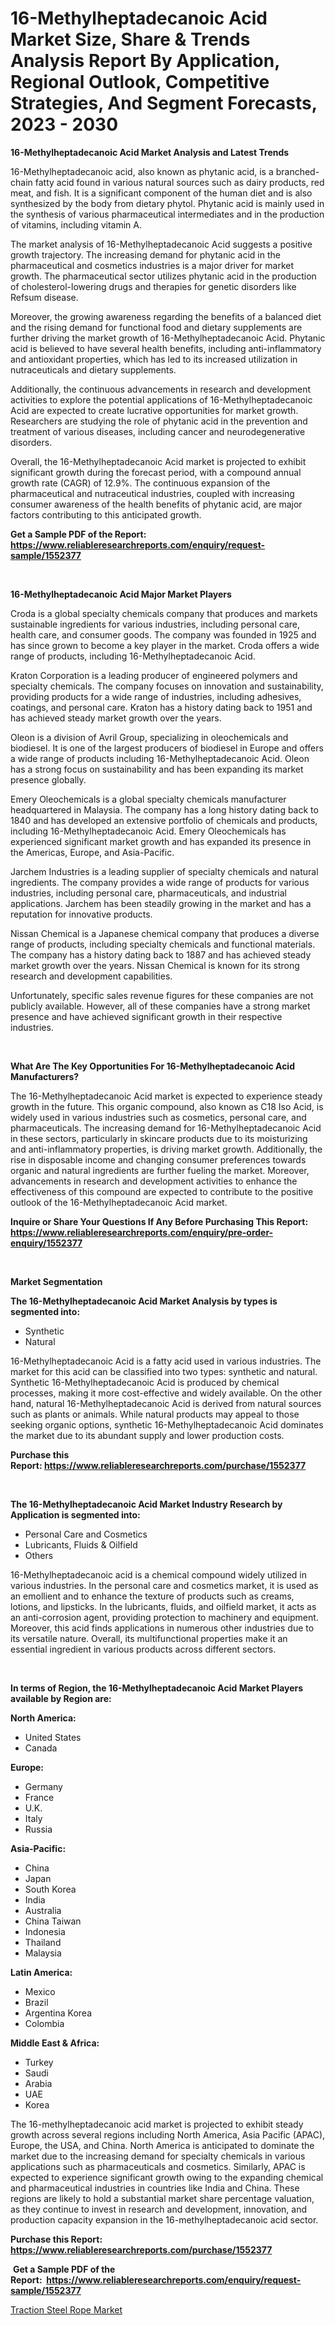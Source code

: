 <p><h1>16-Methylheptadecanoic Acid Market Size, Share & Trends Analysis Report By Application, Regional Outlook, Competitive Strategies, And Segment Forecasts, 2023 - 2030</h1></p><p><strong>16-Methylheptadecanoic Acid Market Analysis and Latest Trends</strong></p>
<p><p>16-Methylheptadecanoic acid, also known as phytanic acid, is a branched-chain fatty acid found in various natural sources such as dairy products, red meat, and fish. It is a significant component of the human diet and is also synthesized by the body from dietary phytol. Phytanic acid is mainly used in the synthesis of various pharmaceutical intermediates and in the production of vitamins, including vitamin A.</p><p>The market analysis of 16-Methylheptadecanoic Acid suggests a positive growth trajectory. The increasing demand for phytanic acid in the pharmaceutical and cosmetics industries is a major driver for market growth. The pharmaceutical sector utilizes phytanic acid in the production of cholesterol-lowering drugs and therapies for genetic disorders like Refsum disease.</p><p>Moreover, the growing awareness regarding the benefits of a balanced diet and the rising demand for functional food and dietary supplements are further driving the market growth of 16-Methylheptadecanoic Acid. Phytanic acid is believed to have several health benefits, including anti-inflammatory and antioxidant properties, which has led to its increased utilization in nutraceuticals and dietary supplements.</p><p>Additionally, the continuous advancements in research and development activities to explore the potential applications of 16-Methylheptadecanoic Acid are expected to create lucrative opportunities for market growth. Researchers are studying the role of phytanic acid in the prevention and treatment of various diseases, including cancer and neurodegenerative disorders.</p><p>Overall, the 16-Methylheptadecanoic Acid market is projected to exhibit significant growth during the forecast period, with a compound annual growth rate (CAGR) of 12.9%. The continuous expansion of the pharmaceutical and nutraceutical industries, coupled with increasing consumer awareness of the health benefits of phytanic acid, are major factors contributing to this anticipated growth.</p></p>
<p><strong>Get a Sample PDF of the Report:&nbsp; <a href="https://www.reliableresearchreports.com/enquiry/request-sample/1552377">https://www.reliableresearchreports.com/enquiry/request-sample/1552377</a></strong></p>
<p>&nbsp;</p>
<p><strong>16-Methylheptadecanoic Acid Major Market Players</strong></p>
<p><p>Croda is a global specialty chemicals company that produces and markets sustainable ingredients for various industries, including personal care, health care, and consumer goods. The company was founded in 1925 and has since grown to become a key player in the market. Croda offers a wide range of products, including 16-Methylheptadecanoic Acid.</p><p>Kraton Corporation is a leading producer of engineered polymers and specialty chemicals. The company focuses on innovation and sustainability, providing products for a wide range of industries, including adhesives, coatings, and personal care. Kraton has a history dating back to 1951 and has achieved steady market growth over the years.</p><p>Oleon is a division of Avril Group, specializing in oleochemicals and biodiesel. It is one of the largest producers of biodiesel in Europe and offers a wide range of products including 16-Methylheptadecanoic Acid. Oleon has a strong focus on sustainability and has been expanding its market presence globally.</p><p>Emery Oleochemicals is a global specialty chemicals manufacturer headquartered in Malaysia. The company has a long history dating back to 1840 and has developed an extensive portfolio of chemicals and products, including 16-Methylheptadecanoic Acid. Emery Oleochemicals has experienced significant market growth and has expanded its presence in the Americas, Europe, and Asia-Pacific.</p><p>Jarchem Industries is a leading supplier of specialty chemicals and natural ingredients. The company provides a wide range of products for various industries, including personal care, pharmaceuticals, and industrial applications. Jarchem has been steadily growing in the market and has a reputation for innovative products.</p><p>Nissan Chemical is a Japanese chemical company that produces a diverse range of products, including specialty chemicals and functional materials. The company has a history dating back to 1887 and has achieved steady market growth over the years. Nissan Chemical is known for its strong research and development capabilities.</p><p>Unfortunately, specific sales revenue figures for these companies are not publicly available. However, all of these companies have a strong market presence and have achieved significant growth in their respective industries.</p></p>
<p>&nbsp;</p>
<p><strong>What Are The Key Opportunities For 16-Methylheptadecanoic Acid Manufacturers?</strong></p>
<p><p>The 16-Methylheptadecanoic Acid market is expected to experience steady growth in the future. This organic compound, also known as C18 Iso Acid, is widely used in various industries such as cosmetics, personal care, and pharmaceuticals. The increasing demand for 16-Methylheptadecanoic Acid in these sectors, particularly in skincare products due to its moisturizing and anti-inflammatory properties, is driving market growth. Additionally, the rise in disposable income and changing consumer preferences towards organic and natural ingredients are further fueling the market. Moreover, advancements in research and development activities to enhance the effectiveness of this compound are expected to contribute to the positive outlook of the 16-Methylheptadecanoic Acid market.</p></p>
<p><strong>Inquire or Share Your Questions If Any Before Purchasing This Report: <a href="https://www.reliableresearchreports.com/enquiry/pre-order-enquiry/1552377">https://www.reliableresearchreports.com/enquiry/pre-order-enquiry/1552377</a></strong></p>
<p>&nbsp;</p>
<p><strong>Market Segmentation</strong></p>
<p><strong>The 16-Methylheptadecanoic Acid Market Analysis by types is segmented into:</strong></p>
<p><ul><li>Synthetic</li><li>Natural</li></ul></p>
<p><p>16-Methylheptadecanoic Acid is a fatty acid used in various industries. The market for this acid can be classified into two types: synthetic and natural. Synthetic 16-Methylheptadecanoic Acid is produced by chemical processes, making it more cost-effective and widely available. On the other hand, natural 16-Methylheptadecanoic Acid is derived from natural sources such as plants or animals. While natural products may appeal to those seeking organic options, synthetic 16-Methylheptadecanoic Acid dominates the market due to its abundant supply and lower production costs.</p></p>
<p><strong>Purchase this Report:&nbsp;<a href="https://www.reliableresearchreports.com/purchase/1552377">https://www.reliableresearchreports.com/purchase/1552377</a></strong></p>
<p>&nbsp;</p>
<p><strong>The 16-Methylheptadecanoic Acid Market Industry Research by Application is segmented into:</strong></p>
<p><ul><li>Personal Care and Cosmetics</li><li>Lubricants, Fluids & Oilfield</li><li>Others</li></ul></p>
<p><p>16-Methylheptadecanoic acid is a chemical compound widely utilized in various industries. In the personal care and cosmetics market, it is used as an emollient and to enhance the texture of products such as creams, lotions, and lipsticks. In the lubricants, fluids, and oilfield market, it acts as an anti-corrosion agent, providing protection to machinery and equipment. Moreover, this acid finds applications in numerous other industries due to its versatile nature. Overall, its multifunctional properties make it an essential ingredient in various products across different sectors.</p></p>
<p>&nbsp;</p>
<p><strong>In terms of Region, the 16-Methylheptadecanoic Acid Market Players available by Region are:</strong></p>
<p>
    <p> <strong> North America: </strong>
        <ul>
            <li>United States</li>
            <li>Canada</li>
        </ul>
        </p> 
    <p> <strong> Europe: </strong>
        <ul>
            <li>Germany</li>
            <li>France</li>
            <li>U.K.</li>
            <li>Italy</li>
            <li>Russia</li>
        </ul>
        </p> 
    <p> <strong> Asia-Pacific: </strong>
        <ul>
            <li>China</li>
            <li>Japan</li>
            <li>South Korea</li>
            <li>India</li>
            <li>Australia</li>
            <li>China Taiwan</li>
            <li>Indonesia</li>
            <li>Thailand</li>
            <li>Malaysia</li>
        </ul>
        </p> 
    <p> <strong> Latin America: </strong>
        <ul>
            <li>Mexico</li>
            <li>Brazil</li>
            <li>Argentina Korea</li>
            <li>Colombia</li>
        </ul>
        </p> 
    <p> <strong> Middle East & Africa: </strong>
        <ul>
            <li>Turkey</li>
            <li>Saudi</li>
            <li>Arabia</li>
            <li>UAE</li>
            <li>Korea</li>
        </ul>
    </p>
    </p>
<p><p>The 16-methylheptadecanoic acid market is projected to exhibit steady growth across several regions including North America, Asia Pacific (APAC), Europe, the USA, and China. North America is anticipated to dominate the market due to the increasing demand for specialty chemicals in various applications such as pharmaceuticals and cosmetics. Similarly, APAC is expected to experience significant growth owing to the expanding chemical and pharmaceutical industries in countries like India and China. These regions are likely to hold a substantial market share percentage valuation, as they continue to invest in research and development, innovation, and production capacity expansion in the 16-methylheptadecanoic acid sector.</p></p>
<p><strong>Purchase this Report: <a href="https://www.reliableresearchreports.com/purchase/1552377">https://www.reliableresearchreports.com/purchase/1552377</a></strong></p>
<p>&nbsp;<strong>Get a Sample PDF of the Report:&nbsp;&nbsp;<a href="https://www.reliableresearchreports.com/enquiry/request-sample/1552377">https://www.reliableresearchreports.com/enquiry/request-sample/1552377</a></strong></p>
<p><strong></strong></p>
<p><p><a href="https://github.com/PeterParrish5/Market-Research-Report-List-2/blob/main/traction-steel-rope-market.md">Traction Steel Rope Market</a></p></p>
